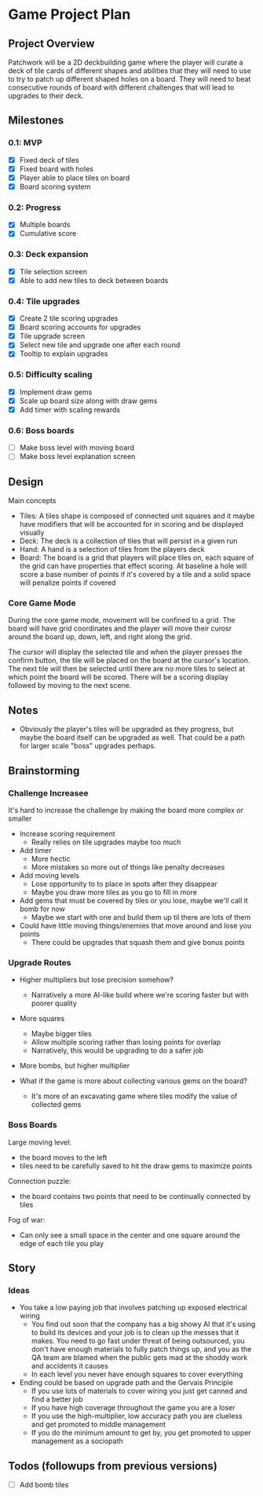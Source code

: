 # Game Project Plan

## Project Overview
Patchwork will be a 2D deckbuilding game where the player will curate a deck of tile cards of different shapes and abilities that they will need to use to try to patch up different shaped holes on a board. They will need to beat consecutive rounds of board with different challenges that will lead to upgrades to their deck.

## Milestones

### 0.1: MVP
- [x] Fixed deck of tiles
- [x] Fixed board with holes
- [x] Player able to place tiles on board
- [x] Board scoring system

### 0.2: Progress
- [x] Multiple boards
- [x] Cumulative score

### 0.3: Deck expansion
- [x] Tile selection screen
- [x] Able to add new tiles to deck between boards

### 0.4: Tile upgrades
- [x] Create 2 tile scoring upgrades
- [x] Board scoring accounts for upgrades
- [x] Tile upgrade screen
- [x] Select new tile and upgrade one after each round
- [x] Tooltip to explain upgrades

### 0.5: Difficulty scaling
- [x] Implement draw gems
- [x] Scale up board size along with draw gems
- [x] Add timer with scaling rewards

### 0.6: Boss boards
- [ ] Make boss level with moving board
- [ ] Make boss level explanation screen

## Design
Main concepts
- Tiles: A tiles shape is composed of connected unit squares and it maybe have modifiers that will be accounted for in scoring and be displayed visually
- Deck: The deck is a collection of tiles that will persist in a given run
- Hand: A hand is a selection of tiles from the players deck
- Board: The board is a grid that players will place tiles on, each square of the grid can have properties that effect scoring. At baseline a hole will score a base number of points if it's covered by a tile and a solid space will penalize points if covered


### Core Game Mode

During the core game mode, movement will be confined to a grid. The board will have grid coordinates and the player will move their curosr around the board up, down, left, and right along the grid.

The cursor will display the selected tile and when the player presses the confirm button, the tile will be placed on the board at the cursor's location. The next tile will then be selected until there are no more tiles to select at which point the board will be scored. There will be a scoring display followed by moving to the next scene.

## Notes
- Obviously the player's tiles will be upgraded as they progress, but maybe the board itself can be upgraded as well. That could be a path for larger scale "boss" upgrades perhaps.

## Brainstorming

### Challenge Increasee
It's hard to increase the challenge by making the board more complex or smaller

- Increase scoring requirement
    - Really relies on tile upgrades maybe too much
- Add timer
    - More hectic
    - More mistakes so more out of things like penalty decreases
- Add moving levels
    - Lose opportunity to to place in spots after they disappear
    - Maybe you draw more tiles as you go to fill in more
- Add gems that must be covered by tiles or you lose, maybe we'll call it bomb for now
    - Maybe we start with one and build them up til there are lots of them
- Could have little moving things/enemies that move around and lose you points
    - There could be upgrades that squash them and give bonus points

### Upgrade Routes
- Higher multipliers but lose precision somehow?
    - Narratively a more AI-like build where we're scoring faster but with poorer quality
- More squares
    - Maybe bigger tiles
    - Allow multiple scoring rather than losing points for overlap
    - Narratively, this would be upgrading to do a safer job
- More bombs, but higher multiplier

- What if the game is more about collecting various gems on the board?
    - It's more of an excavating game where tiles modify the value of collected gems
### Boss Boards
Large moving level:
- the board moves to the left
- tiles need to be carefully saved to hit the draw gems to maximize points

Connection puzzle:
- the board contains two points that need to be continually connected by tiles

Fog of war:
- Can only see a small space in the center and one square around the edge of each tile you play

## Story

### Ideas
- You take a low paying job that involves patching up exposed electrical wiring
    - You find out soon that the company has a big showy AI that it's using to build its devices and your job is to clean up the messes that it makes. You need to go fast under threat of being outsourced, you don't have enough materials to fully patch things up, and you as the QA team are blamed when the public gets mad at the shoddy work and accidents it causes
    - In each level you never have enough squares to cover everything
- Ending could be based on upgrade path and the Gervais Principle
    - If you use lots of materials to cover wiring you just get canned and find a better job
    - If you have high coverage throughout the game you are a loser 
    - If you use the high-multiplier, low accuracy path you are clueless and get promoted to middle management
    - If you do the minimum amount to get by, you get promoted to upper management as a sociopath


## Todos (followups from previous versions)
- [ ] Add bomb tiles

